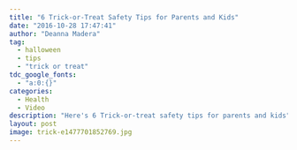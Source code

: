 ```yaml
---
title: "6 Trick-or-Treat Safety Tips for Parents and Kids"
date: "2016-10-28 17:47:41"
author: "Deanna Madera"
tag:
  - halloween
  - tips
  - "trick or treat"
tdc_google_fonts:
  - "a:0:{}"
categories:
  - Health
  - Video
description: "Here's 6 Trick-or-treat safety tips for parents and kids"
layout: post
image: trick-e1477701852769.jpg
---
```


<div wibbitz="wbtz-static-embed" wibbitz-autoplay="true" wibbitz-clip-id="b3266780c6c334e2bb0385bc648bd9d1c" wibbitz-next="auto"></div><script>(function(d, s, id) {
	if (d.getElementById(id)) return;
	var js = d.createElement(s); js.id = id;
	js.src = '//cdn4.wibbitz.com/static.js';
	d.getElementsByTagName('body')[0].appendChild(js);
}(document, 'script', 'wibbitz-static-embed'));</script>
